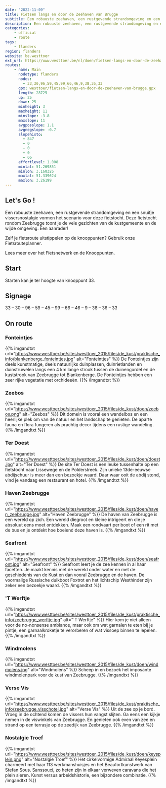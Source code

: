 ```yaml
---
date: "2022-11-09"
title: Fietsen langs en door de Zeehaven van Brugge
subtitle: Een robuuste zeehaven, een rustgevende strandomgeving en een snuifje vissersnostalgie vormen het scenario voor deze fietstocht
description: Een robuuste zeehaven, een rustgevende strandomgeving en een snuifje vissersnostalgie vormen het scenario voor deze fietstocht
categories:
    - official
    - route
tags:
    - flanders
region: flanders
website: be.westtoer
ext_url: https://www.westtoer.be/nl/doen/fietsen-langs-en-door-de-zeehaven-van-brugge
routes:
    - name: Main
      nodetype: flanders
      nodes:
        - 33,30,96,59,45,99,66,46,9,38,36,33
      gpx: westtoer/fietsen-langs-en-door-de-zeehaven-van-brugge.gpx
      length: 28725
      up: 25
      down: 25
      minheight: 3
      maxheight: 11
      minslope: -3.8
      maxslope: 11
      avgposslope: 1.1
      avgnegslope: -0.7
      slopehisto:
        - 847
        - 0
        - 0
        - 0
        - 66
      effortlevel: 1.008
      minlat: 51.269851
      minlon: 3.160326
      maxlat: 51.339624
      maxlon: 3.26199
---
```


## Let's Go ! 

Een robuuste zeehaven, een rustgevende strandomgeving en een snuifje vissersnostalgie vormen het scenario voor deze fietstocht. Deze fietstocht rondom Zeebrugge toont je de vele gezichten van de kustgemeente en de wijde omgeving. Een aanrader!

Zelf je fietsroute uitstippelen op de knooppunten? Gebruik onze Fietsrouteplanner.

Lees meer over het Fietsnetwerk en de Knooppunten.

## Start

Starten kan je ter hoogte van knooppunt 33.

## Signage

33 – 30 – 96 – 59 – 45 – 99 – 66 – 46 – 9 – 38 – 36 – 33

## On route

### Fonteintjes

{{% imgandtxt url="https://www.westtoer.be/sites/westtoer_2015/files/de_kust/praktische_info/blankenberge_fonteintjes.jpg" alt="Fonteintjes" %}}
De Fonteintjes zijn deels kunstmatige, deels natuurlijks duinplassen, duinrietlanden en duinstruwelen langs een 4 km lange strook tussen de duinengordel en de kuststrook van Zeebrugge tot Blankenberge. De Fonteintjes hebben een zeer rijke vegetatie met orchideeën.
{{% /imgandtxt %}}

### Zeebos

{{% imgandtxt url="https://www.westtoer.be/sites/westtoer_2015/files/de_kust/doen/zeebos.png" alt="Zeebos" %}}
Dit domein is vooral een wandelbos en een heerlijke plek om van de natuur en het landschap te genieten. De aparte fauna en flora fungeren als prachtig decor tijdens een rustige wandeling.
{{% /imgandtxt %}}

### Ter Doest

{{% imgandtxt url="https://www.westtoer.be/sites/westtoer_2015/files/de_kust/doen/doest.jpg" alt="Ter Doest" %}}
De site Ter Doest is een leuke tussenhalte op een fietstocht naar Lissewege en de Polderstreek. Zijn unieke 13de-eeuwse abdijschuur is meer dan een bezoekje waard. Daar waar ooit de abdij stond, vind je vandaag een restaurant en hotel.
{{% /imgandtxt %}}

### Haven Zeebrugge

{{% imgandtxt url="https://www.westtoer.be/sites/westtoer_2015/files/de_kust/doen/haven_zeebrugge.jpg" alt="Haven Zeebrugge" %}}
De haven van Zeebrugge is een wereld op zich. Een wereld diegroot en kleine intrigeert en die je absoluut eens moet ontdekken. Maak een rondvaart per boot of een rit met de bus en je ontdekt hoe boeiend deze haven is.
{{% /imgandtxt %}}

### Seafront

{{% imgandtxt url="https://www.westtoer.be/sites/westtoer_2015/files/de_kust/doen/seafront.jpg" alt="Seafront" %}}
Seafront leert je de zee kennen in al haar facetten. Je maakt kennis met de wereld onder water en met de geschiedenis van de Kust en dan vooral Zeebrugge en de haven. De voormalige Russische duikboot Foxtrot en het lichtschip Westhinder zijn zeker een bezoekje waard.
{{% /imgandtxt %}}

### 'T Werftje

{{% imgandtxt url="https://www.westtoer.be/sites/westtoer_2015/files/de_kust/praktische_info/zeebrugge_werftje.jpg" alt="'T Werftje" %}}
Hier kom je niet alleen voor de no-nonsense ambiance, maar ook om wat garnalen te eten bij je pintje, een garnaalkroketje te verorberen of wat vissoep binnen te lepelen.
{{% /imgandtxt %}}

### Windmolens

{{% imgandtxt url="https://www.westtoer.be/sites/westtoer_2015/files/de_kust/doen/windmolens.jpg" alt="Windmolens" %}}
Scheep in en bezoek het imposante windmolenpark voor de kust van Zeebrugge.
{{% /imgandtxt %}}

### Verse Vis

{{% imgandtxt url="https://www.westtoer.be/sites/westtoer_2015/files/de_kust/praktische_info/zeebrugge_visschotel.jpg" alt="Verse Vis" %}}
Uit de zee op je bord. Vroeg in de ochtend komen de vissers hun vangst slijten. Ga eens een kijkje nemen in de viswinkels van Zeebrugge.
En genieten ook even van zee en strand op een terrasje op de zeedijk van Zeebrugge.
{{% /imgandtxt %}}

### Nostalgie Troef

{{% imgandtxt url="https://www.westtoer.be/sites/westtoer_2015/files/de_kust/doen/keysplein.png" alt="Nostalgie Troef" %}}
Het cirkelvormige Admiraal Keyesplein charmeert met haar 113 werkmanshuisjes en het Beaufortkunstwerk van Stefan Sous. Sanssouci, zo heten zijn in elkaar verweven caravans die het plein sieren. Kunst versus arbeidshistorie, een bijzondere combinatie.
{{% /imgandtxt %}}



